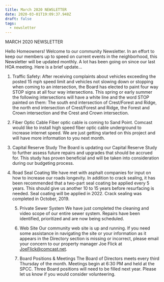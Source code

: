 ```yaml
---
title: March 2020 NEWSLETTER
date: 2020-03-01T19:09:37.948Z
draft: false
tags:
  - newsletter
---
```

MARCH 2020 NEWSLETTER
 
Hello Homeowners!  Welcome to our community Newsletter. In an effort to keep our members up to speed on current events in the neighborhood, this Newsletter will be updated monthly.  A lot has been going on since our last HOA meeting. Here is a brief update…  
 

1.	Traffic Safety:
After receiving complaints about vehicles exceeding the posted 15 mph speed
limit and vehicles not slowing down or stopping when coming to an intersection,
the Board has elected to paint four way STOP signs at all four way intersections.
This spring or early summer the following intersections will have a white line
and the word STOP painted on them: The south end intersection of Crest/Forest
and Ridge, the north end intersection of Crest/Forest and Ridge, the Forest and
Crown intersection and the Crest and Crown intersection.
 
2.	Fiber Optic Cable
Fiber optic cable is coming to Sand Point.  Comcast would like to install high speed
fiber optic cable underground to increase internet speed. We are just getting
started on this project and will have more information to you next month.
 
3.  Capital Reserve Study
The Board is updating our Capital Reserve Study to further assess future repairs
and upgrades that should be accrued for. This study has proven beneficial
and will be taken into consideration during our budgeting process.
 
4.  Road Seal Coating
We have met with asphalt companies for input on how to increase our roads
longevity.  In addition to crack sealing, it has been recommended that a two-part
seal coating be applied every 5 years. This should give us another 10 to 15 years
before resurfacing is needed. Seal coating will be applied in 2022.  Crack sealing
was completed in October, 2019.  

     5.  Private Sewer System
	We have just completed the cleaning and video scope of our entire sewer system.  Repairs have been identified, prioritized and are now being scheduled.

     6.  Web Site
Our community web site is up and running. If you need some assistance in navigating the site or your information as it appears in the Directory section is missing or incorrect, please email your concern to our property manager Joe Flick at JoeFlick@comcast.net.

     6.  Board Positions & Meetings
The Board of Directors meets every third Thursday of the month.  Meetings begin at 6:30 PM and held at the SPCC.  Three Board positions will need to be filled next year. Please let us know if you would consider volunteering.


 

 

